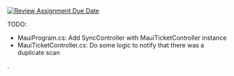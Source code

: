 [![Review Assignment Due Date](https://classroom.github.com/assets/deadline-readme-button-24ddc0f5d75046c5622901739e7c5dd533143b0c8e959d652212380cedb1ea36.svg)](https://classroom.github.com/a/pPPbl7m7)

TODO:
- MauiProgram.cs: Add SyncController with MauiTicketController instance
- MauiTicketController.cs: Do some logic to notify that there was a duplicate scan

.